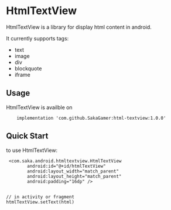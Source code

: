 # HtmlTextView

HtmlTextView is a library for display html content in android.

It currently supports tags:

* text
* image
* div
* blockquote
* iframe

## Usage
HtmlTextView is availble on

```
    implementation 'com.github.SakaGamer:html-textview:1.0.0'
```
## Quick Start
to use HtmlTextView:

```
 <com.saka.android.htmltextview.HtmlTextView
        android:id="@+id/htmlTextView"
        android:layout_width="match_parent"
        android:layout_height="match_parent"
        android:padding="16dp" />


// in activity or fragment
htmlTextView.setText(html)

```